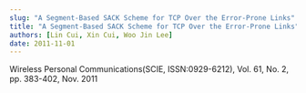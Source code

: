 ```yaml
---
slug: "A Segment-Based SACK Scheme for TCP Over the Error-Prone Links"
title: "A Segment-Based SACK Scheme for TCP Over the Error-Prone Links"
authors: [Lin Cui, Xin Cui, Woo Jin Lee]
date: 2011-11-01
---
```


Wireless Personal Communications(SCIE, ISSN:0929-6212), Vol. 61, No. 2, pp. 383-402, Nov. 2011

